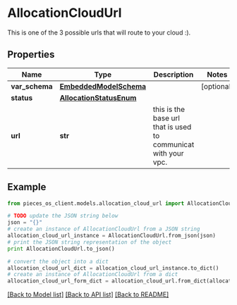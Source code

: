 # AllocationCloudUrl

This is one of the 3 possible urls that will route to your cloud :).

## Properties
Name | Type | Description | Notes
------------ | ------------- | ------------- | -------------
**var_schema** | [**EmbeddedModelSchema**](EmbeddedModelSchema.md) |  | [optional] 
**status** | [**AllocationStatusEnum**](AllocationStatusEnum.md) |  | 
**url** | **str** | this is the base url that is used to communicat with your vpc. | 

## Example

```python
from pieces_os_client.models.allocation_cloud_url import AllocationCloudUrl

# TODO update the JSON string below
json = "{}"
# create an instance of AllocationCloudUrl from a JSON string
allocation_cloud_url_instance = AllocationCloudUrl.from_json(json)
# print the JSON string representation of the object
print AllocationCloudUrl.to_json()

# convert the object into a dict
allocation_cloud_url_dict = allocation_cloud_url_instance.to_dict()
# create an instance of AllocationCloudUrl from a dict
allocation_cloud_url_form_dict = allocation_cloud_url.from_dict(allocation_cloud_url_dict)
```
[[Back to Model list]](../README.md#documentation-for-models) [[Back to API list]](../README.md#documentation-for-api-endpoints) [[Back to README]](../README.md)


